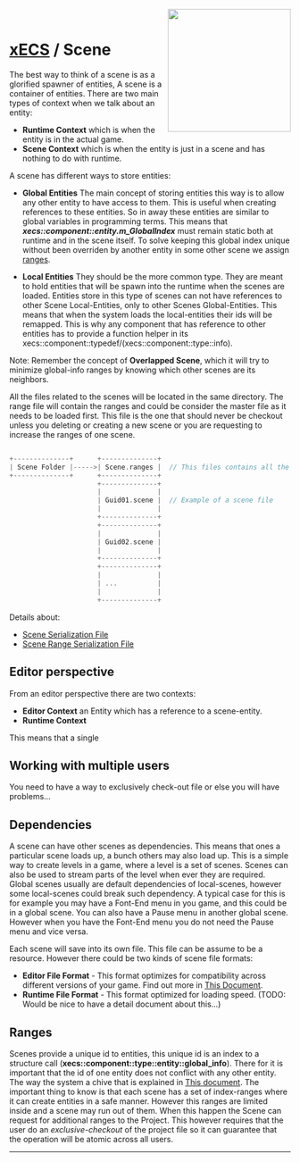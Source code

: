 <img src="https://i.imgur.com/TyjrCTS.jpg" align="right" width="220px" /><br>
# [xECS](xECS.md) / Scene


The best way to think of a scene is as a glorified spawner of entities, A scene is a container of entities. There are two main types of context when we talk about an entity:

* **Runtime Context** which is when the entity is in the actual game. 
* **Scene Context** which is when the entity is just in a scene and has nothing to do with runtime.

A scene has different ways to store entities:

* **Global Entities** The main concept of storing entities this way is to allow any other entity to have access to them. This is useful when creating references to these entities. So in away these entities are similar to global variables in programming terms. This means that ***xecs::component::entity.m_GlobalIndex*** must remain static both at runtime and in the scene itself. To solve keeping this global index unique without been overriden by another entity in some other scene we assign [ranges](xecs_scene_ranges.md).

* **Local Entities** They should be the more common type. They are meant to hold entities that will be spawn into the runtime when the scenes are loaded. Entities store in this type of scenes can not have references to other Scene Local-Entities, only to other Scenes Global-Entities. This means that when the system loads the local-entities their ids will be remapped. This is why any component that has reference to other entities has to provide a function helper in its xecs::component::typedef/(xecs::component::type::info).

Note: Remember the concept of **Overlapped Scene**, which it will try to minimize global-info ranges by knowing which other scenes are its neighbors.

All the files related to the scenes will be located in the same directory. The range file will contain the ranges and could be consider the master file as it needs to be loaded first. This file is the one that should never be checkout unless you deleting or creating a new scene or you are requesting to increase the ranges of one scene.

~~~cpp

+--------------+      +--------------+
| Scene Folder |----->| Scene.ranges |  // This files contains all the ranges 
+--------------+      +--------------+
                      +--------------+
                      |              |
                      | Guid01.scene |  // Example of a scene file
                      |              |
                      +--------------+
                      +--------------+
                      |              |
                      | Guid02.scene |
                      |              |
                      +--------------+
                      +--------------+
                      |              |
                      | ...          | 
                      |              |
                      +--------------+
~~~

Details about: 
* [Scene Serialization File](xecs_scene_serialization.md)
* [Scene Range Serialization File](xecs_scene_range_serialization.md)


## Editor perspective

From an editor perspective there are two contexts:

* **Editor Context** an Entity which has a reference to a scene-entity.
* **Runtime Context**

This means that a single 

## Working with multiple users

You need to have a way to exclusively check-out file or else you will have problems...


## Dependencies

A scene can have other scenes as dependencies. This means that ones a particular scene loads up, a bunch others may also load up. This is a simple way to create levels in a game, where a level is a set of scenes. Scenes can also be used to stream parts of the level when ever they are required. Global scenes usually are default dependencies of local-scenes, however some local-scenes could break such dependency. A typical case for this is for example you may have a Font-End menu in you game, and this could be in a global scene. You can also have a Pause menu in another global scene. However when you have the Font-End menu you do not need the Pause menu and vice versa. 

Each scene will save into its own file. This file can be assume to be a resource. However there could be two kinds of scene file formats:

* **Editor File Format** - This format optimizes for compatibility across different versions of your game. Find out more in [This Document](editor_scene_serialization.md).
* **Runtime File Format** - This format optimized for loading speed. (TODO: Would be nice to have a detail document about this...)

## Ranges

Scenes provide a unique id to entities, this unique id is an index to a structure call (**xecs::component::type::entity::global_info**). There for it is important that the id of one entity does not conflict with any other entity. The way the system a chive that is explained in [This document](xecs_component_entity.md). The important thing to know is that each scene has a set of index-ranges where it can create entities in a safe manner. However this ranges are limited inside and a scene may run out of them. When this happen the Scene can request for additional ranges to the Project. This however requires that the user do an *exclusive-checkout* of the project file so it can guarantee that the operation will be atomic across all users. 


---
